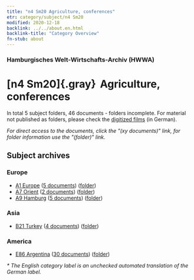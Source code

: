 ```yaml
---
title: "n4 Sm20 Agriculture, conferences"
etr: category/subject/n4 Sm20
modified: 2020-12-18
backlink: ../../about.en.html
backlink-title: "Category Overview"
fn-stub: about
---
```


### Hamburgisches Welt-Wirtschafts-Archiv (HWWA)
# [n4 Sm20]{.gray}&#8201; Agriculture, conferences&#160; 





In total 5 subject folders, 46 documents - folders incomplete.
For material not published as folders, please check the [digitized films](/film/h1_sh) (in German).

_For direct access to the documents, click the "(xy documents)" link, for folder information use the "(folder)" link._

## Subject archives



### Europe

- [A1 Europe](../../../geo/about.en.html#A1) (<a href="https://dfg-viewer.de/show/?tx_dlf[id]=https://pm20.zbw.eu/mets/sh/1408xx/140892/1501xx/150185/public.mets.en.xml" target="_blank">5 documents</a>) ([folder](http://purl.org/pressemappe20/folder/sh/140892,150185))
- [A7 Orient](../../../geo/about.en.html#A7) (<a href="https://dfg-viewer.de/show/?tx_dlf[id]=https://pm20.zbw.eu/mets/sh/1409xx/140902/1501xx/150185/public.mets.en.xml" target="_blank">2 documents</a>) ([folder](http://purl.org/pressemappe20/folder/sh/140902,150185))
- [A9 Hamburg](../../../geo/about.en.html#A9) (<a href="https://dfg-viewer.de/show/?tx_dlf[id]=https://pm20.zbw.eu/mets/sh/1409xx/140905/1501xx/150185/public.mets.en.xml" target="_blank">5 documents</a>) ([folder](http://purl.org/pressemappe20/folder/sh/140905,150185))

### Asia

- [B21 Turkey](../../../geo/about.en.html#B21) (<a href="https://dfg-viewer.de/show/?tx_dlf[id]=https://pm20.zbw.eu/mets/sh/1411xx/141111/1501xx/150185/public.mets.en.xml" target="_blank">4 documents</a>) ([folder](http://purl.org/pressemappe20/folder/sh/141111,150185))

### America

- [E86 Argentina](../../../geo/about.en.html#E86) (<a href="https://dfg-viewer.de/show/?tx_dlf[id]=https://pm20.zbw.eu/mets/sh/1416xx/141692/1501xx/150185/public.mets.en.xml" target="_blank">30 documents</a>) ([folder](http://purl.org/pressemappe20/folder/sh/141692,150185))


_* The English category label is an unchecked automated translation of the German label._

